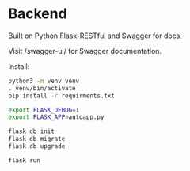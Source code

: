 # Backend

Built on Python Flask-RESTful and Swagger for docs.

Visit /swagger-ui/ for Swagger documentation.

Install:
```bash
python3 -m venv venv
. venv/bin/activate
pip install -r requirments.txt

export FLASK_DEBUG=1
export FLASK_APP=autoapp.py

flask db init
flask db migrate
flask db upgrade

flask run